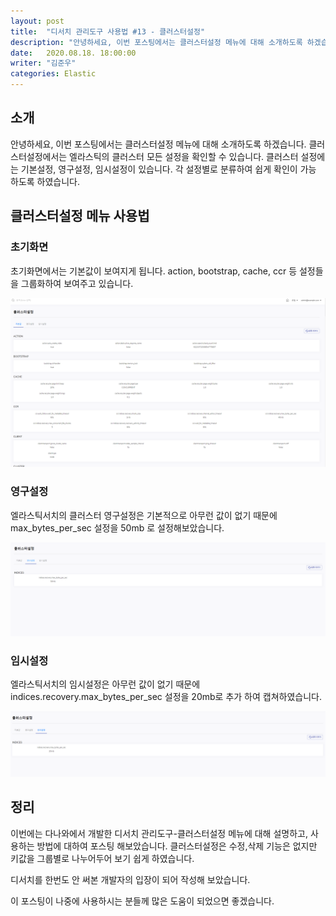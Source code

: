 ```yaml
---
layout: post
title:  "디서치 관리도구 사용법 #13 - 클러스터설정"
description: "안녕하세요, 이번 포스팅에서는 클러스터설정 메뉴에 대해 소개하도록 하겠습니다. 클러스터설정에서는 엘라스틱의 클러스터 모든 설정을 확인할 수 있습니다. 클러스터 설정에는 기본설정, 영구설정, 임시설정이 있습니다. 각 설정별로 분류하여 쉽게 확인이 가능 하도록 하였습니다." 
date:   2020.08.18. 18:00:00
writer: "김준우"  
categories: Elastic 
---
```

## 소개

안녕하세요, 이번 포스팅에서는 클러스터설정 메뉴에 대해 소개하도록 하겠습니다. 클러스터설정에서는 엘라스틱의 클러스터 모든 설정을 확인할 수 있습니다. 클러스터 설정에는 기본설정, 영구설정, 임시설정이 있습니다. 각 설정별로 분류하여 쉽게 확인이 가능 하도록 하였습니다.

## 클러스터설정 메뉴 사용법

### 초기화면

초기화면에서는 기본값이 보여지게 됩니다. action, bootstrap, cache, ccr 등 설정들을 그룹화하여 보여주고 있습니다.

![/images/2020-08-18-DSearch-Management-Tool-ClusterSettings/Untitled.png](/images/2020-08-18-DSearch-Management-Tool-ClusterSettings/Untitled.png)

### 영구설정

엘라스틱서치의 클러스터 영구설정은 기본적으로 아무런 값이 없기 때문에 max_bytes_per_sec 설정을 50mb 로 설정해보았습니다.

![/images/2020-08-18-DSearch-Management-Tool-ClusterSettings/Untitled%201.png](/images/2020-08-18-DSearch-Management-Tool-ClusterSettings/Untitled%201.png)

### 임시설정

엘라스틱서치의 임시설정은 아무런 값이 없기 때문에 indices.recovery.max_bytes_per_sec 설정을 20mb로 추가 하여 캡쳐하였습니다. 

![/images/2020-08-18-DSearch-Management-Tool-ClusterSettings/Untitled%202.png](/images/2020-08-18-DSearch-Management-Tool-ClusterSettings/Untitled%202.png)

## 정리

이번에는 다나와에서 개발한 디서치 관리도구-클러스터설정 메뉴에 대해 설명하고, 사용하는 방법에 대하여 포스팅 해보았습니다. 클러스터설정은 수정,삭제 기능은 없지만 키값을 그룹별로 나누어두어 보기 쉽게 하였습니다.

디서치를 한번도 안 써본 개발자의 입장이 되어 작성해 보았습니다.

이 포스팅이 나중에 사용하시는 분들께 많은 도움이 되었으면 좋겠습니다.